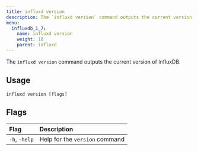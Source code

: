 ```yaml
---
title: influxd version
description: The `influxd version` command outputs the current version of InfluxDB.
menu:
  influxdb_1_7:
    name: influxd version
    weight: 10
    parent: influxd
---
```



The `influxd version` command outputs the current version of InfluxDB.

## Usage

```
influxd version [flags]
```

## Flags

| Flag           | Description                    |
|:----           |:-----------                    |
| `-h`, `-help` | Help for the `version` command |
